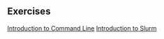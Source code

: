 ## Exercises

[Introduction to Command Line](https://github.com/ryandkuster/2024_10_04_practice_data/wiki/intro_to_command_line)
[Introduction to Slurm](https://github.com/ryandkuster/2024_10_04_practice_data/wiki/intro_to_slurm)
